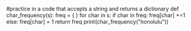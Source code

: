 #practice in a code that accepts a string and returns a dictionary
def char_frequency(s):
    freq = { }
    for char in s:
        if char in freq:
            freq[char] +=1
        else:
            freq[char] = 1
    return freq
print(char_frequency("honolulu"))
